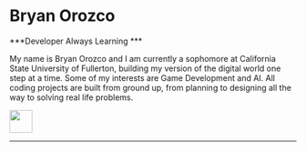 # Bryan Orozco

***Developer Always Learning ***

My name is Bryan Orozco and I am currently a sophomore at California State University of Fullerton, building my version of the digital world one step at a time. Some of my interests are Game Development and AI. All coding projects are built from ground up, from planning to designing all the way to solving real life problems.



<img src="https://tenor.com/view/pokemon-pokemon-scarlet-and-violet-maushold-pokemon-scarlet-pokemon-violet-gif-27121304" width="40" height="40" />



---
